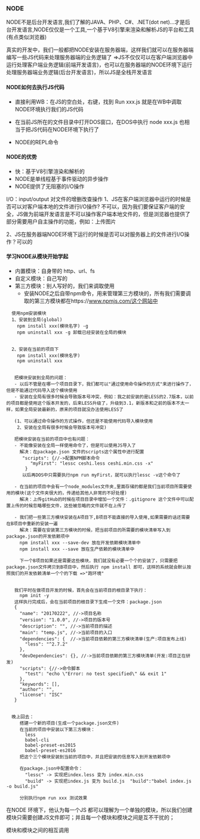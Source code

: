 ### NODE
NODE不是后台开发语言,我们了解的JAVA、PHP、C#、.NET(dot net)...才是后台开发语言,NODE仅仅是一个工具,一个基于V8引擎来渲染和解析JS的平台和工具(有点类似浏览器)

真实的开发中，我们一般都把NODE安装在服务器端，这样我们就可以在服务器端编写一些JS代码来处理服务器端的业务逻辑了 =>JS不仅仅可以在客户端浏览器中运行处理客户端业务逻辑(前端开发语言)，也可以在服务器端的NODE环境下运行处理服务器端业务逻辑(后台开发语言)，所以JS是全栈开发语言

#### NODE如何去执行JS代码
- 直接利用WB：在JS的空白处，右键，找到 Run xxx.js 就是在WB中调取NODE环境执行我们的JS代码

- 在当前JS所在的文件目录中打开DOS窗口，在DOS中执行 node xxx.js 也相当于把JS代码在NODE环境下执行了

- NODE的REPL命令

#### NODE的优势
- 快：基于V8引擎渲染和解析的
- NODE是单线程基于事件驱动的异步操作
- NODE提供了无阻塞的I/O操作

I/O：input/output 对文件的增删改查操作
1、JS在客户端浏览器中运行的时候是否可以对客户端本地的文件进行I/O操作? 不可以，因为我们要保证客户端的安全，JS做为前端开发语言是不可以操作客户端本地文件的，但是浏览器也提供了部分需要用户自主操作的功能，例如：上传图片

2、JS在服务器端NODE环境下运行的时候是否可以对服务器上的文件进行I/O操作？可以的

#### 学习NODE从模块开始学起
- 内置模块：自身带的  http、url、fs
- 自定义模块：自己写的
- 第三方模块：别人写好的，我们来调取使用
    + 安装NODE之后自带npm命令，用来管理第三方模块的，所有我们需要调取的第三方模块都在https://www.npmjs.com/这个网站中

```
  使用npm安装模块
  1、安装到全局(global)
    npm install xxx(模块名字) -g
    npm uninstall xxx -g 卸载已经安装在全局的模块


  2、安装在当前的项目下
    npm install xxx(模块名字)
    npm uninstall xxx


   把模块安装到全局的问题：
   - 以后不管是在哪一个项目目录下，我们都可以"通过使用命令操作的方式"来进行操作了，但是不能通过代码导入这个模块使用
   - 安装在全局有很多时候会导致版本号冲突，例如：我之前安装的是LESS的2.7版本，以前的项目都是使用这个版本开发的，后来LESS升级了，升级到3.1，新版本和之前的版本不太一样，如果全局安装最新的，原来的项目就没办法使用LESS了

   (1、可以通过命令操作的方式操作，但还是不能使用代码导入模块使用
    2、安装在全局有很多时候会导致版本号冲突)

   把模块安装在当前的项目中也有问题：
   - 不能像安装在全局一样使用命令了，但是可以使用JS导入了
     解决：在package.json 文件的scripts这个属性中进行配置
      "scripts": {//->配置NPM脚本命令
         "myFirst": "lessc ceshi.less ceshi.min.css -x"
       }
      以后再DOS中只需要执行npm run myFirst，就可以执行lessc -v这个命令了

   - 在当前的项目中会有一个node_modules文件夹,里面存储的都是我们当前项目所需要使用的模块(这个文件夹很大的，传递给其他人非常的不好处理)
     解决：上传gitHub的时候在项目目录中增加一个文件：.gitignore 这个文件中可以配置上传的时候忽略哪些文件，这些被忽略的文件就不在上传了

   - 我们把一些第三方模块安装在A项目下,B项目不能直接的导入使用,如果需要的话还需要在B项目中重新的安装一遍
     解决：需要在安装第三方模块的时候，把当前项目的所需要的模块清单写入到package.json的开发依赖项中
     npm install xxx --save-dev 放在开发依赖模块清单中
     npm install xxx --save 放在生产依赖的模块清单中

     下一个B项目如果还是需要这些模块，我们就没有必要一个个的安装了，只需要把package.json文件拷贝到B项目中，然后执行 npm install 即可，这样的系统就会默认按照我们的开发依赖清单一个个的下载 =>"跑环境"


   我们平时在做项目开发的时候，首先会在当前项目的根目录下执行：
     npm init -y
   这样执行完成后，会在当前项目的根目录下生成一个文件：package.json
   {
     "name": "20170222", //->项目名称
     "version": "1.0.0", //->项目的版本号
     "description": "", //->当前项目的描述
     "main": "temp.js", //->当前项目的入口
     "dependencies": {  //->当前项目依赖的第三方模块清单(生产:项目发布上线)
       "less": "^2.7.2"
     },
     "devDependencies": {}, //->当前项目依赖的第三方模块清单(开发:项目正在研发)
     "scripts": {//->命令脚本
       "test": "echo \"Error: no test specified\" && exit 1"
     },
     "keywords": [],
     "author": "",
     "license": "ISC"
   }


  晚上回去：
     搭建一个新的项目(生成一个package.json文件)
     在当前的项目中安装以下第三方模块：
       less
       babel-cli
       babel-preset-es2015
       babel-preset-es2016
     把这个三个模块安装到当前的项目中，并且把安装的信息写入到开发依赖项中

     在package.json中配置命令：
       "lessc" -> 实现把index.less 变为 index.min.css
       "build" -> 实现把index.js 变为 build.js  "build":"babel index.js -o build.js"

     分别执行npm run xxx 测试效果
```

在NODE 环境下，他认为每一个JS 都可以理解为一个单独的模块，所以我们创建模块只需要创建JS文件即可；并且每一个模块和模块之间是互不干扰的；

模块和模块之间的相互调用
